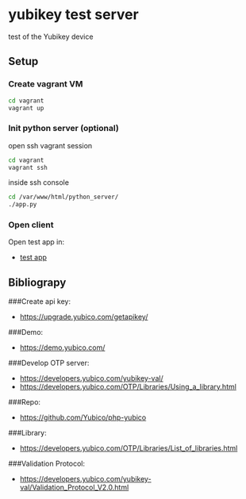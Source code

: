 # yubikey test server

test of the Yubikey device

## Setup
### Create vagrant VM
```sh
cd vagrant
vagrant up
```

### Init python server (optional)
open ssh vagrant session
```sh
cd vagrant
vagrant ssh
```
inside ssh console
```sh
cd /var/www/html/python_server/
./app.py
```

### Open client
Open test app in:

* [test app](http://localhost:8080/client/)

## Bibliograpy
###Create api key:
* https://upgrade.yubico.com/getapikey/

###Demo:
* https://demo.yubico.com/

###Develop OTP server:
* https://developers.yubico.com/yubikey-val/
* https://developers.yubico.com/OTP/Libraries/Using_a_library.html

###Repo:
* https://github.com/Yubico/php-yubico

###Library:
* https://developers.yubico.com/OTP/Libraries/List_of_libraries.html

###Validation Protocol:
* https://developers.yubico.com/yubikey-val/Validation_Protocol_V2.0.html

